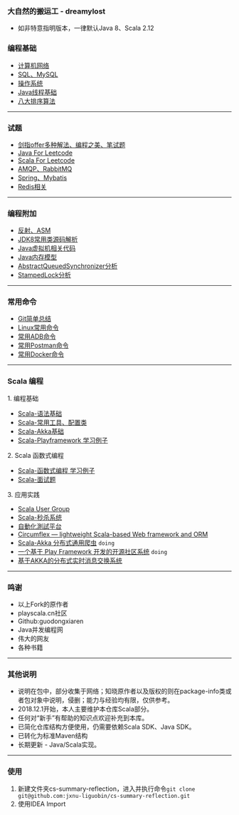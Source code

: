 ### 大自然的搬运工 - dreamylost

- 如非特意指明版本，一律默认Java 8、Scala 2.12

### 编程基础

- [计算机网络](https://github.com/jxnu-liguobin/cs-summary-reflection/blob/master/src/main/java/cn/edu/jxnu/questions/Network.md)
- [SQL、MySQL](https://github.com/jxnu-liguobin/cs-summary-reflection/blob/master/src/main/java/cn/edu/jxnu/questions/MySQL.md)
- [操作系统](https://github.com/jxnu-liguobin/cs-summary-reflection/blob/master/src/main/java/cn/edu/jxnu/questions/OS.md)
- [Java线程基础](https://github.com/jxnu-liguobin/cs-summary-reflection/blob/master/src/main/java/cn/edu/jxnu/questions/Threads.md)
- [八大排序算法](https://github.com/jxnu-liguobin/cs-summary-reflection/blob/master/src/main/java/cn/edu/jxnu/questions/Sort.md)
---

### 试题

- [剑指offer多种解法、编程之美、笔试题](https://github.com/jxnu-liguobin/cs-summary-reflection/blob/master/src/main/java/cn/edu/jxnu/practice)
- [Java For Leetcode](https://github.com/jxnu-liguobin/cs-summary-reflection/blob/master/src/main/java/cn/edu/jxnu/leetcode)
- [Scala For Leetcode](https://github.com/jxnu-liguobin/cs-summary-reflection/blob/master/src/main/java/cn/edu/jxnu/leetcode/scala) 
- [AMQP、RabbitMQ](https://github.com/jxnu-liguobin/cs-summary-reflection/blob/master/src/main/java/cn/edu/jxnu/questions/MQ.md)
- [Spring、Mybatis](https://github.com/jxnu-liguobin/cs-summary-reflection/blob/master/src/main/java/cn/edu/jxnu/questions/SSM.md)
- [Redis相关](https://github.com/jxnu-liguobin/cs-summary-reflection/blob/master/src/main/java/cn/edu/jxnu/questions/Redis.md)
---

### 编程附加

- [反射、ASM](https://github.com/jxnu-liguobin/cs-summary-reflection/blob/master/src/main/java/cn/edu/jxnu/questions/ASM.md)
- [JDK8常用类源码解析](https://github.com/jxnu-liguobin/cs-summary-reflection/blob/master/src/main/java/cn/edu/jxnu/sourcecode/sourcecode.md)
- [Java虚拟机相关代码](https://github.com/jxnu-liguobin/cs-summary-reflection/blob/master/src/main/java/cn/edu/jxnu/questions/JVM.md)
- [Java内存模型](https://github.com/jxnu-liguobin/cs-summary-reflection/blob/master/src/main/java/cn/edu/jxnu/questions/JMM.md)
- [AbstractQueuedSynchronizer分析](https://github.com/jxnu-liguobin/cs-summary-reflection/blob/master/src/main/java/cn/edu/jxnu/questions/AQS.md)
- [StampedLock分析](https://github.com/jxnu-liguobin/cs-summary-reflection/blob/master/src/main/java/cn/edu/jxnu/questions/StampedLock.md)
---

### 常用命令

- [Git简单总结](https://github.com/jxnu-liguobin/cs-summary-reflection/blob/master/src/main/java/cn/edu/jxnu/questions/Git.md)
- [Linux常用命令](https://github.com/jxnu-liguobin/cs-summary-reflection/blob/master/src/main/java/cn/edu/jxnu/questions/Linux.md)
- [常用ADB命令](https://github.com/jxnu-liguobin/cs-summary-reflection/blob/master/src/main/java/cn/edu/jxnu/autoTest/ADB.md)
- [常用Postman命令](https://github.com/jxnu-liguobin/cs-summary-reflection/blob/master/src/main/java/cn/edu/jxnu/autoTest/Postman.md)
- [常用Docker命令](https://github.com/jxnu-liguobin/cs-summary-reflection/blob/master/src/main/java/cn/edu/jxnu/questions/Docker.md)
---

### Scala 编程

1\. 编程基础
 
- [Scala-语法基础](https://github.com/jxnu-liguobin/cs-summary-reflection/blob/master/src/main/java/cn/edu/jxnu/scala/ScalaBasic.md)
- [Scala-常用工具、配置类](https://github.com/jxnu-liguobin/cs-summary-reflection/blob/master/src/main/java/cn/edu/jxnu/scala/ScalaUtil.md)
- [Scala-Akka基础](https://github.com/jxnu-liguobin/cs-summary-reflection/blob/master/src/main/java/cn/edu/jxnu/scala/ScalaAkkaBasic.md)
- [Scala-Playframework 学习例子](https://github.com/jxnu-liguobin/scala-play-learn)

2\. Scala 函数式编程

- [Scala-函数式编程 学习例子](https://github.com/jxnu-liguobin/cs-summary-reflection/tree/master/src/main/java/cn/edu/jxnu/scala/fb/Scalafb.md)
- [Scala-面试题](https://github.com/jxnu-liguobin/cs-summary-reflection/blob/master/src/main/java/cn/edu/jxnu/questions/ScalaQuestions.md)

3\. 应用实践

- [Scala User Group](https://github.com/CSUG/csug)
- [Scala-秒杀系统](https://github.com/jxnu-liguobin/SpringBoot-SecKill-Scala)
- [自動化測試平台](https://github.com/LightSwordSpringBoot/lightsword)
- [Circumflex — lightweight Scala-based Web framework and ORM](https://github.com/inca/circumflex)
- [Scala-Akka 分布式通用爬虫](https://github.com/jxnu-liguobin/scala-akka-crawler) ```doing```
- [一个基于 Play Framework 开发的开源社区系统](https://github.com/playcommunity/play-community) ```doing```
- [基于AKKA的分布式实时消息交换系统](https://github.com/goodrain/realtime-message-system)
---

### 鸣谢

* 以上Fork的原作者
* playscala.cn社区
* Github:guodongxiaren
* Java并发编程网
* 伟大的网友
* 各种书籍
---

### 其他说明
 
* 说明在包中，部分收集于网络；知晓原作者以及版权的则在package-info类或者包对象中说明，侵删；能力与经验均有限，仅供参考。
* 2018.12.1开始，本人主要维护本仓库Scala部分。 
* 任何对“新手”有帮助的知识点欢迎补充到本库。
* 已简化仓库结构方便使用，仍需要依赖Scala SDK、Java SDK。
* 已转化为标准Maven结构
* 长期更新 - Java/Scala实现。
---

### 使用

1. 新建文件夹cs-summary-reflection，进入并执行命令```git clone git@github.com:jxnu-liguobin/cs-summary-reflection.git```
2. 使用IDEA Import